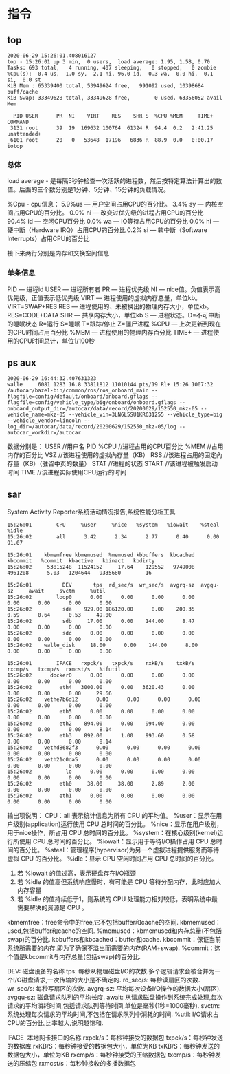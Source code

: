 # 指令
## top
```
2020-06-29 15:26:01.408016127
top - 15:26:01 up 3 min,  0 users,  load average: 1.95, 1.58, 0.70
Tasks: 693 total,   4 running, 407 sleeping,   0 stopped,   0 zombie
%Cpu(s):  0.4 us,  1.0 sy,  2.1 ni, 96.0 id,  0.3 wa,  0.0 hi,  0.1 si,  0.0 st
KiB Mem : 65339400 total, 53949624 free,   991092 used, 10398684 buff/cache
KiB Swap: 33349628 total, 33349628 free,        0 used. 63356052 avail Mem 

  PID USER      PR  NI    VIRT    RES    SHR S  %CPU %MEM     TIME+ COMMAND
 3131 root      39  19  169632 100764  61324 R  94.4  0.2   2:41.25 unattended+
 6101 root      20   0   53648  17196   6836 R  88.9  0.0   0:00.17 iotop
```
### 总体
load average - 是每隔5秒钟检查一次活跃的进程数，然后按特定算法计算出的数值。后面的三个数分别是1分钟、5分钟、15分钟的负载情况。

%Cpu - cpu信息：
5.9%us — 用户空间占用CPU的百分比。
3.4% sy — 内核空间占用CPU的百分比。
0.0% ni — 改变过优先级的进程占用CPU的百分比
90.4% id — 空闲CPU百分比
0.0% wa — IO等待占用CPU的百分比
0.0% hi — 硬中断（Hardware IRQ）占用CPU的百分比
0.2% si — 软中断（Software Interrupts）占用CPU的百分比

接下来两行分别是内存和交换空间信息
### 单条信息
PID — 进程id
USER — 进程所有者
PR — 进程优先级
NI — nice值。负值表示高优先级，正值表示低优先级
VIRT — 进程使用的虚拟内存总量，单位kb。VIRT=SWAP+RES
RES — 进程使用的、未被换出的物理内存大小，单位kb。RES=CODE+DATA
SHR — 共享内存大小，单位kb
S — 进程状态。D=不可中断的睡眠状态 R=运行 S=睡眠 T=跟踪/停止 Z=僵尸进程
%CPU — 上次更新到现在的CPU时间占用百分比
%MEM — 进程使用的物理内存百分比
TIME+ — 进程使用的CPU时间总计，单位1/100秒
## ps aux
```
2020-06-29 16:44:32.407631323
walle     6081 1283 16.8 33811812 11010144 pts/19 Rl+ 15:26 1007:32 /autocar/bazel-bin/common/ros/ros_onboard_main --flagfile=config/default/onboard/onboard.gflags --flagfile=config/vehicle_type/big/onboard/onboard.gflags --onboard_output_dir=/autocar/data/record/20200629/152550_mkz-05 --vehicle_name=mkz-05 --vehicle_vin=3LN6L5SU1KR631255 --vehicle_type=big --vehicle_vendor=lincoln --log_dir=/autocar/data/record/20200629/152550_mkz-05/log --autocar_workdir=/autocar
```
数据分别是：
USER      //用户名
PID 
%CPU      //进程占用的CPU百分比 
%MEM      //占用内存的百分比 
VSZ      //该进程使用的虚拟內存量（KB） 
RSS      //该进程占用的固定內存量（KB）（驻留中页的数量） 
STAT      //进程的状态 
START    //该进程被触发启动时间 
TIME      //该进程实际使用CPU运行的时间
## sar
System Activity Reporter系统活动情况报告,系统性能分析工具
```
15:26:01        CPU     %user     %nice   %system   %iowait    %steal     %idle
15:26:02        all      3.42      2.34      2.77      0.40      0.00     91.07

15:26:01    kbmemfree kbmemused  %memused kbbuffers  kbcached  kbcommit   %commit  kbactive   kbinact   kbdirty
15:26:02     53815248  11524152     17.64    129552   9749008   4961208      5.03   1204644   9335680        16

15:26:01          DEV       tps  rd_sec/s  wr_sec/s  avgrq-sz  avgqu-sz     await     svctm     %util
15:26:02        loop0      0.00      0.00      0.00      0.00      0.00      0.00      0.00      0.00
15:26:02          sda    929.00 186120.00      8.00    200.35      0.59      0.64      0.53     49.00
15:26:02          sdb     17.00      0.00    144.00      8.47      0.00      0.00      0.00      0.00
15:26:02          sdc      0.00      0.00      0.00      0.00      0.00      0.00      0.00      0.00
15:26:02    walle_disk     18.00      0.00    144.00      8.00      0.00      0.00      0.00      0.00

15:26:01        IFACE   rxpck/s   txpck/s    rxkB/s    txkB/s   rxcmp/s   txcmp/s  rxmcst/s   %ifutil
15:26:02      docker0      0.00      0.00      0.00      0.00      0.00      0.00      0.00      0.00
15:26:02         eth4   3000.00      0.00   3620.43      0.00      0.00      0.00      0.00     29.66
15:26:02    vethe7b6d12      0.00      0.00      0.00      0.00      0.00      0.00      0.00      0.00
15:26:02         eth5      0.00      0.00      0.00      0.00      0.00      0.00      0.00      0.00
15:26:02         eth2    894.00      0.00    994.00      0.00      0.00      0.00      0.00      8.14
15:26:02         eth3    892.00      1.00    993.60      0.58      0.00      0.00      0.00      8.14
15:26:02    vethd8682f3      0.00      0.00      0.00      0.00      0.00      0.00      0.00      0.00
15:26:02    veth21c0da5      0.00      0.00      0.00      0.00      0.00      0.00      0.00      0.00
15:26:02           lo      0.00      0.00      0.00      0.00      0.00      0.00      0.00      0.00
15:26:02         eth0     38.00     38.00      2.89      2.00      0.00      0.00      0.00      0.00
15:26:02         eth1      0.00      0.00      0.00      0.00      0.00      0.00      0.00      0.00
```
输出项说明：
CPU：all 表示统计信息为所有 CPU 的平均值。
%user：显示在用户级别(application)运行使用 CPU 总时间的百分比。
%nice：显示在用户级别，用于nice操作，所占用 CPU 总时间的百分比。
%system：在核心级别(kernel)运行所使用 CPU 总时间的百分比。
%iowait：显示用于等待I/O操作占用 CPU 总时间的百分比。
%steal：管理程序(hypervisor)为另一个虚拟进程提供服务而等待虚拟 CPU 的百分比。
%idle：显示 CPU 空闲时间占用 CPU 总时间的百分比。

1. 若 %iowait 的值过高，表示硬盘存在I/O瓶颈
2. 若 %idle 的值高但系统响应慢时，有可能是 CPU 等待分配内存，此时应加大内存容量
3. 若 %idle 的值持续低于1，则系统的 CPU 处理能力相对较低，表明系统中最需要解决的资源是 CPU 。

kbmemfree：free命令中的free,它不包括buffer和cache的空间.
kbmemused：used,包括buffer和cache的空间.
%memused：kbmemused和内存总量(不包括swap)的百分比.
kbbuffers和kbcached：buffer和cache.
kbcommit：保证当前系统所需要的内存,即为了确保不溢出而需要的内存(RAM+swap).
%commit：这个值是kbcommit与内存总量(包括swap)的百分比.

DEV: 磁盘设备的名称
tps: 每秒从物理磁盘I/O的次数.多个逻辑请求会被合并为一个I/O磁盘请求,一次传输的大小是不确定的.
rd_sec/s: 每秒读扇区的次数.
wr_sec/s: 每秒写扇区的次数.
avgrq-sz: 平均每次设备I/O操作的数据大小(扇区).
avgqu-sz: 磁盘请求队列的平均长度.
await: 从请求磁盘操作到系统完成处理,每次请求的平均消耗时间,包括请求队列等待时间,单位是毫秒(1秒=1000毫秒).
svctm: 系统处理每次请求的平均时间,不包括在请求队列中消耗的时间.
%util: I/O请求占CPU的百分比,比率越大,说明越饱和.

IFACE  本地网卡接口的名称
rxpck/s：每秒钟接受的数据包
txpck/s：每秒钟发送的数据库
rxKB/S：每秒钟接受的数据包大小，单位为KB
txKB/S：每秒钟发送的数据包大小，单位为KB
rxcmp/s：每秒钟接受的压缩数据包
txcmp/s：每秒钟发送的压缩包
rxmcst/s：每秒钟接收的多播数据包